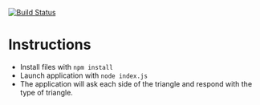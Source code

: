 [![Build Status](https://travis-ci.org/mattferderer/triangles.svg?branch=master)](https://travis-ci.org/mattferderer/triangles)


# Instructions

* Install files with `npm install`
* Launch application with `node index.js`
* The application will ask each side of the triangle and respond with the type of triangle.